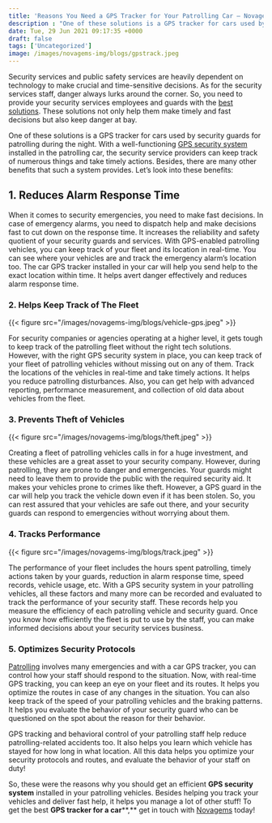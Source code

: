 ```yaml
---
title: 'Reasons You Need a GPS Tracker for Your Patrolling Car – Novagems'
description : "One of these solutions is a GPS tracker for cars used by security guards for patrolling during the night. With a well-functioning GPS security system installed in the patrolling car"
date: Tue, 29 Jun 2021 09:17:35 +0000
draft: false
tags: ['Uncategorized']
image: /images/novagems-img/blogs/gpstrack.jpeg
---
```

   
Security services and public safety services are heavily dependent on technology to make crucial and time-sensitive decisions. As for the security services staff, danger always lurks around the corner. So, you need to provide your security services employees and guards with the [best solutions](https://novage.ms/top-5-apps-for-security-guards/). These solutions not only help them make timely and fast decisions but also keep danger at bay.    

One of these solutions is a GPS tracker for cars used by security guards for patrolling during the night. With a well-functioning [GPS security system](https://novage.ms/gps-tracking/) installed in the patrolling car, the security service providers can keep track of numerous things and take timely actions. Besides, there are many other benefits that such a system provides. Let’s look into these benefits:    

## 1\. Reduces Alarm Response Time

When it comes to security emergencies, you need to make fast decisions. In case of emergency alarms, you need to dispatch help and make decisions fast to cut down on the response time. It increases the reliability and safety quotient of your security guards and services.     With GPS-enabled patrolling vehicles, you can keep track of your fleet and its location in real-time. You can see where your vehicles are and track the emergency alarm’s location too. The car GPS tracker installed in your car will help you send help to the exact location within time. It helps avert danger effectively and reduces alarm response time.     

### 2\. Helps Keep Track of The Fleet

{{< figure src="/images/novagems-img/blogs/vehicle-gps.jpeg" >}}


For security companies or agencies operating at a higher level, it gets tough to keep track of the patrolling fleet without the right tech solutions. However, with the right GPS security system in place, you can keep track of your fleet of patrolling vehicles without missing out on any of them.     Track the locations of the vehicles in real-time and take timely actions. It helps you reduce patrolling disturbances. Also, you can get help with advanced reporting, performance measurement, and collection of old data about vehicles from the fleet.     

### 3\. Prevents Theft of Vehicles

{{< figure src="/images/novagems-img/blogs/theft.jpeg" >}}


Creating a fleet of patrolling vehicles calls in for a huge investment, and these vehicles are a great asset to your security company. However, during patrolling, they are prone to danger and emergencies. Your guards might need to leave them to provide the public with the required security aid.     It makes your vehicles prone to crimes like theft. However, a GPS guard in the car will help you track the vehicle down even if it has been stolen. So, you can rest assured that your vehicles are safe out there, and your security guards can respond to emergencies without worrying about them.     

### 4\. Tracks Performance

{{< figure src="/images/novagems-img/blogs/track.jpeg" >}}


The performance of your fleet includes the hours spent patrolling, timely actions taken by your guards, reduction in alarm response time, speed records, vehicle usage, etc.     With a GPS security system in your patrolling vehicles, all these factors and many more can be recorded and evaluated to track the performance of your security staff. These records help you measure the efficiency of each patrolling vehicle and security guard. Once you know how efficiently the fleet is put to use by the staff, you can make informed decisions about your security services business.     

### 5\. Optimizes Security Protocols

[Patrolling](https://novage.ms/this-is-what-efficient-patrol-security-guards-do-to-adjust-to-night-shifts/) involves many emergencies and with a car GPS tracker, you can control how your staff should respond to the situation. Now, with real-time GPS tracking, you can keep an eye on your fleet and its routes. It helps you optimize the routes in case of any changes in the situation. You can also keep track of the speed of your patrolling vehicles and the braking patterns. It helps you evaluate the behavior of your security guard who can be questioned on the spot about the reason for their behavior.    

GPS tracking and behavioral control of your patrolling staff help reduce patrolling-related accidents too. It also helps you learn which vehicle has stayed for how long in what location. All this data helps you optimize your security protocols and routes, and evaluate the behavior of your staff on duty!     

So, these were the reasons why you should get an efficient **GPS security system** installed in your patrolling vehicles. Besides helping you track your vehicles and deliver fast help, it helps you manage a lot of other stuff! To get the best **GPS tracker for a car****,** get in touch with [Novagems](https://novage.ms) today!  